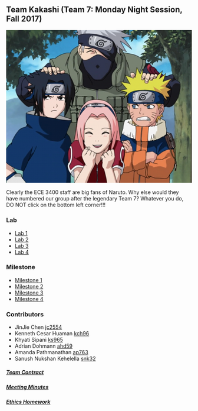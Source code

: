 ## Team Kakashi (Team 7: Monday Night Session, Fall 2017) 

![The team in action.](./docs/image/TEAM_KAKASHI.png)

Clearly the ECE 3400 staff are big fans of Naruto. Why else would they have numbered our group after the legendary Team 7? Whatever you do, DO NOT click on the bottom left corner!!!

### Lab
 - [Lab 1](./docs/lab1)
 - [Lab 2](./docs/lab2)
 - [Lab 3](./docs/lab3)
 - [Lab 4](./docs/lab4)

### Milestone
 - [Milestone 1](./docs/milestone1)
 - [Milestone 2](./docs/milestone2)
 - [Milestone 3](./docs/milestone3)
 - [Milestone 4](./docs/milestone4) 

### Contributors
 - JinJie Chen              [jc2554](mailto:jc2554@cornell.edu)
 - Kenneth Cesar Huaman     [kch96](mailto:kch96@cornell.edu)
 - Khyati Sipani            [ks965](mailto:ks965@cornell.edu)
 - Adrian Dohmann           [ahd59](mailto:ahd59@cornell.edu)
 - Amanda Pathmanathan      [ap763](mailto:ap763@cornell.edu)
 - Sanush Nukshan Kehelella [snk32](mailto:snk32@cornell.edu)  


##### [Team Contract](https://docs.google.com/document/d/198_2G0pXLdzFmWx5OhAtgoEIT7_VQN-TdpwlbIea9Dk/edit?usp=sharing)
##### [Meeting Minutes](https://drive.google.com/drive/folders/0BylhGVebGgo6N3QtZWxnd2c1eFU?usp=sharing)
##### [Ethics Homework](https://docs.google.com/document/d/1p_nnQrR-Kc2QHLGv_RFKapw9C3CPZsgqkDzDtPqOlIE/edit)
